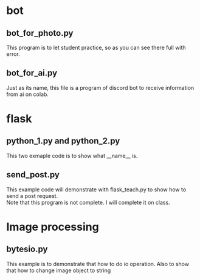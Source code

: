 # bot
## bot_for_photo.py
This program is to let student practice, so as you can see there full with error.
## bot_for_ai.py
Just as its name, this file is a program of discord bot to receive information from ai on colab.

# flask
## python_1.py and python_2.py
This two exmaple code is to show what \_\_name\_\_ is.
## send_post.py
This example code will demonstrate with flask_teach.py to show how to send a post request. <br>
Note that this program is not complete. I will complete it on class. 

# Image processing
## bytesio.py
This example is to demonstrate that how to do io operation. Also to show that how to change image object to string
